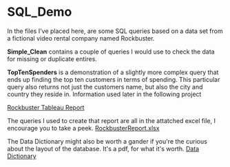 # SQL_Demo

In the files I've placed here, are some SQL queries based on a data set from a fictional video rental company named Rockbuster.

**Simple_Clean** contains a couple of queries I would use to check the data for missing or duplicate entires.

**TopTenSpenders** is a demonstration of a slightly more complex query that ends up finding the top ten customers in terms of spending. This particular query also returns not just the customers name, but also the city and country they reside in. Information used later in the following project
  
[Rockbuster Tableau Report](https://public.tableau.com/views/3_10Rockbuster/Story1?:language=en-US&publish=yes&:display_count=n&:origin=viz_share_link)

The queries I used to create that report are all in the attatched excel file, I encourage you to take a peek.
[RockbusterReport.xlsx](https://github.com/Zachalytics/SQL_Demo/files/7221292/RockbusterReport.xlsx)

The Data Dictionary might also be worth a gander if you're the curious about the layout of the database. It's a pdf, for what it's worth.
[Data Dictionary](https://github.com/Zachalytics/SQL_Demo/files/7221297/DI.Task.3.10.Rockbuster.Data.Dictionary.pdf)

